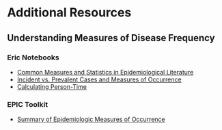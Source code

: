Additional Resources
====================

## Understanding Measures of Disease Frequency

### Eric Notebooks

* [Common Measures and Statistics in Epidemiological Literature](https://d396qusza40orc.cloudfront.net/flex-epidemiology/eric_notebooks/week_2/2.1_common_measures_and_statistics_in_epidemiological_literature.pdf)
* [Incident vs. Prevalent Cases and Measures of Occurrence](https://d396qusza40orc.cloudfront.net/flex-epidemiology/eric_notebooks/week_2/2.2_incident_vs._prevalent_cases_and_measures_of_occurrence.pdf)
* [Calculating Person-Time](https://d396qusza40orc.cloudfront.net/flex-epidemiology/eric_notebooks/week_2/2.5_calculating_person_time.pdf)

### EPIC Toolkit 

* [Summary of Epidemiologic Measures of Occurrence](https://d396qusza40orc.cloudfront.net/flex-epidemiology/epi_tool_kits/week_2_epi_tool_kit.pdf)
